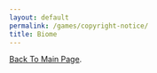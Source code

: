 ```yaml
---
layout: default
permalink: /games/copyright-notice/
title: Biome
---
```


[Back To Main Page](./index.md).
